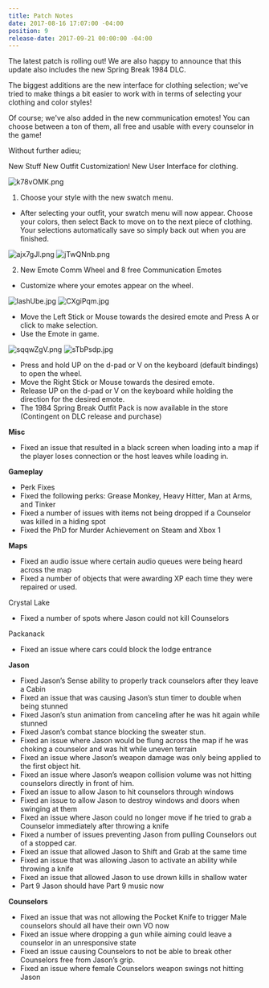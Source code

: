 ```yaml
---
title: Patch Notes
date: 2017-08-16 17:07:00 -04:00
position: 9
release-date: 2017-09-21 00:00:00 -04:00
---
```


The latest patch is rolling out! We are also happy to announce that this update also includes the new Spring Break 1984 DLC. 

The biggest additions are the new interface for clothing selection; we've tried to make things a bit easier to work with in terms of selecting your clothing and color styles! 

Of course; we've also added in the new communication emotes! You can choose between a ton of them, all free and usable with every counselor in the game! 

Without further adieu;

New Stuff
New Outfit Customization!
New User Interface for clothing.

![k78vOMK.png](/uploads/k78vOMK.png)

1. Choose your style with the new swatch menu.
* After selecting your outfit, your swatch menu will now appear. Choose your colors, then select Back to move on to the next piece of clothing. Your selections automatically save so simply back out when you are finished. 

![ajx7gJl.png](/uploads/ajx7gJl.png)
![jTwQNnb.png](/uploads/jTwQNnb.png)

2. New Emote Comm Wheel and 8 free Communication Emotes
* Customize where your emotes appear on the wheel.

![IashUbe.jpg](/uploads/IashUbe.jpg)
![CXgiPqm.jpg](/uploads/CXgiPqm.jpg)

* Move the Left Stick or Mouse towards the desired emote and Press A or click to make selection.
* Use the Emote in game.

![sqqwZgV.png](/uploads/sqqwZgV.png)
![sTbPsdp.jpg](/uploads/sTbPsdp.jpg)

* Press and hold UP on the d-pad or V on the keyboard (default bindings) to open the wheel.
* Move the Right Stick or Mouse towards the desired emote.
* Release UP on the d-pad or V on the keyboard while holding the direction for the desired emote.
* The 1984 Spring Break Outfit Pack is now available in the store (Contingent on DLC release and purchase)

**Misc**
* Fixed an issue that resulted in a black screen when loading into a map if the player loses connection or the host leaves while loading in.

**Gameplay**
* Perk Fixes
* Fixed the following perks: Grease Monkey, Heavy Hitter, Man at Arms, and Tinker
* Fixed a number of issues with items not being dropped if a Counselor was killed in a hiding spot
* Fixed the PhD for Murder Achievement on Steam and Xbox 1

**Maps**
* Fixed an audio issue where certain audio queues were being heard across the map
* Fixed a number of objects that were awarding XP each time they were repaired or used.

Crystal Lake
* Fixed a number of spots where Jason could not kill Counselors

Packanack
* Fixed an issue where cars could block the lodge entrance

**Jason**
* Fixed Jason’s Sense ability to properly track counselors after they leave a Cabin
* Fixed an issue that was causing Jason’s stun timer to double when being stunned
* Fixed Jason’s stun animation from canceling after he was hit again while stunned
* Fixed Jason’s combat stance blocking the sweater stun.
* Fixed an issue where Jason would be flung across the map if he was choking a counselor and was hit while uneven terrain
* Fixed an issue where Jason’s weapon damage was only being applied to the first object hit.
* Fixed an issue where Jason’s weapon collision volume was not hitting counselors directly in front of him.
* Fixed an issue to allow Jason to hit counselors through windows
* Fixed an issue to allow Jason to destroy windows and doors when swinging at them
* Fixed an issue where Jason could no longer move if he tried to grab a Counselor immediately after throwing a knife
* Fixed a number of issues preventing Jason from pulling Counselors out of a stopped car.
* Fixed an issue that allowed Jason to Shift and Grab at the same time
* Fixed an issue that was allowing Jason to activate an ability while throwing a knife
* Fixed an issue that allowed Jason to use drown kills in shallow water
* Part 9 Jason should have Part 9 music now

**Counselors**
* Fixed an issue that was not allowing the Pocket Knife to trigger
Male counselors should all have their own VO now
* Fixed an issue where dropping a gun while aiming could leave a counselor in an unresponsive state
* Fixed an issue causing Counselors to not be able to break other Counselors free from Jason’s grip.
* Fixed an issue where female Counselors weapon swings not hitting Jason




